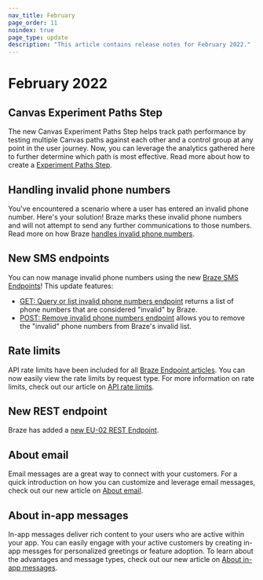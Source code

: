 ```yaml
---
nav_title: February
page_order: 11
noindex: true
page_type: update
description: "This article contains release notes for February 2022."
---
```

# February 2022

## Canvas Experiment Paths Step
The new Canvas Experiment Paths Step helps track path performance by testing multiple Canvas paths against each other and a control group at any point in the user journey. Now, you can leverage the analytics gathered here to further determine which path is most effective. Read more about how to create a [Experiment Paths Step]({{site.baseurl}}/user_guide/engagement_tools/canvas/canvas_components/experiment_step/).

## Handling invalid phone numbers
You've encountered a scenario where a user has entered an invalid phone number. Here's your solution! Braze marks these invalid phone numbers and will not attempt to send any further communications to those numbers. Read more on how Braze [handles invalid phone numbers]({{site.baseurl}}/user_guide/message_building_by_channel/sms/phone_numbers/user_phone_numbers/#handling-invalid-phone-numbers/).

## New SMS endpoints
You can now manage invalid phone numbers using the new [Braze SMS Endpoints]({{site.baseurl}}/api/endpoints/sms/)! This update features:
- [GET: Query or list invalid phone numbers endpoint]({{site.baseurl}}/api/endpoints/sms/get_query_invalid_numbers/) returns a list of phone numbers that are considered "invalid" by Braze.
- [POST: Remove invalid phone numbers endpoint]({{site.baseurl}}/api/endpoints/sms/post_remove_invalid_numbers/) allows you to remove the "invalid" phone numbers from Braze's invalid list.

## Rate limits
API rate limits have been included for all [Braze Endpoint articles]({{site.baseurl}}/api/basics/#nav_top_endpoints). You can now easily view the rate limits by request type. For more information on rate limits, check out our article on [API rate limits]({{site.baseurl}}/api/api_limits/).

## New REST endpoint
Braze has added a [new EU-02 REST Endpoint]({{site.baseurl}}/api/basics/#api-definitions).

## About email
Email messages are a great way to connect with your customers. For a quick introduction on how you can customize and leverage email messages, check out our new article on [About email]({{site.baseurl}}/user_guide/message_building_by_channel/email/about/). 

## About in-app messages
In-app messages deliver rich content to your users who are active within your app. You can easily engage with your active customers by creating in-app messges for personalized greetings or feature adoption. To learn about the advantages and message types, check out our new article on [About in-app messages]({{site.baseurl}}/user_guide/message_building_by_channel/in-app_messages/about/).